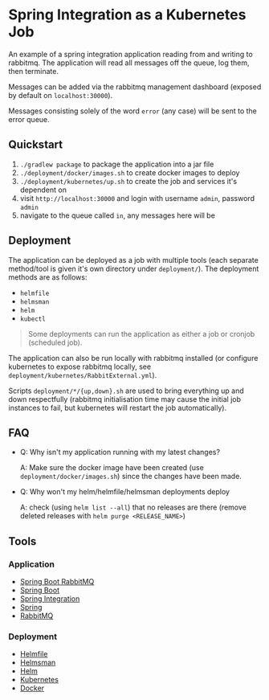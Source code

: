 # Spring Integration as a Kubernetes Job

An example of a spring integration application reading from and writing to rabbitmq.
The application will read all messages off the queue, log them, then terminate.

Messages can be added via the rabbitmq management dashboard (exposed by
default on `localhost:30000`).

Messages consisting solely of the word `error` (any case) will be sent to the error
queue.

## Quickstart

1. `./gradlew package` to package the application into a jar file
2. `./deployment/docker/images.sh` to create docker images to deploy
3. `./deployment/kubernetes/up.sh` to create the job and services it's dependent on
4. visit `http://localhost:30000` and login with username `admin`, password `admin`
5. navigate to the queue called `in`, any messages here will be

## Deployment

The application can be deployed as a job with multiple tools (each separate
method/tool is given it's own directory under `deployment/`).
The deployment methods are as follows: 
- `helmfile`
- `helmsman`
- `helm`
- `kubectl`

> Some deployments can run the application as either a job or cronjob
> (scheduled job).

The application can also be run locally with rabbitmq installed (or configure kubernetes to expose rabbitmq locally,
see `deployment/kubernetes/RabbitExternal.yml`).

Scripts `deployment/*/{up,down}.sh` are used to bring everything up and down respectfully
(rabbitmq initialisation time may cause the initial job instances to fail,
but kubernetes will restart the job automatically).

## FAQ

- Q: Why isn't my application running with my latest changes?

  A: Make sure the docker image have been created (use `deployment/docker/images.sh`)
  since the changes have been made.

- Q: Why won't my helm/helmfile/helmsman deployments deploy

  A: check (using `helm list --all`) that no releases are there (remove deleted
  releases with `helm purge <RELEASE_NAME>`)

## Tools

### Application

- [Spring Boot RabbitMQ](https://spring.io/guides/gs/messaging-rabbitmq/)
- [Spring Boot](https://spring.io/projects/spring-boot)
- [Spring Integration](https://spring.io/projects/spring-integration)
- [Spring](https://spring.io/)
- [RabbitMQ](https://www.rabbitmq.com/)

### Deployment

- [Helmfile](https://github.com/roboll/helmfile/)
- [Helmsman](https://github.com/Praqma/helmsman/)
- [Helm](https://helm.sh/)
- [Kubernetes](https://kubernetes.io/)
- [Docker](https://www.docker.com/)